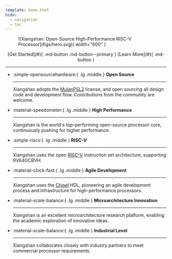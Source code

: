 ```yaml
---
template: home.html
hide:
  - navigation
  - toc
---
```


<figure markdown>
<!-- <object data="figs/hero.svg" width="600"> </object> -->
![Xiangshan: Open-Source High-Performance RISC-V Processor](figs/hero.svg){ width="600" }
</figure>


<div style="text-align: center;" markdown>
[Get Started](#){ .md-button .md-button--primary }
[Learn More](#){ .md-button }
</div>

---

<div class="grid cards" markdown>

-   :simple-opensourcehardware:{ .lg .middle } __Open Source__

    ---

    Xiangshan adopts the [MulanPSL2](http://license.coscl.org.cn/MulanPSL2) license, and open sourcing all design code and development flow. Contributions from the community are welcome.

    <!-- [:octicons-arrow-right-24: License](#) -->

-   :material-speedometer:{ .lg .middle } __High Performance__

    ---

    Xiangshan is the world's top-performing open-source processor core, continuously pushing for higher performance.

    <!-- [:octicons-arrow-right-24: Reference](#) -->

-   :simple-riscv:{ .lg .middle } __RISC-V__

    ---

    Xiangshan uses the open [RISC-V](https://riscv.org/) instruction set architecture, supporting RV64GCBVH.

    <!-- [:octicons-arrogw-right-24: Customization](#) -->

-   :material-clock-fast:{ .lg .middle } __Agile Development__

    ---

    Xiangshan uses the [Chisel](https://www.chisel-lang.org/) HDL, pioneering an agile development process and infrastructure for high-performance processors.

    <!-- [:octicons-arrow-right-24: License](#) -->

-   :material-scale-balance:{ .lg .middle } __Microarchitecture Innovation__

    ---

    Xiangshan is an excellent microarchitecture research platform, enabling the academic exploration of innovative ideas.

    <!-- [:octicons-arrow-right-24: License](#) -->

-   :material-scale-balance:{ .lg .middle } __Industrial Level__

    ---

    Xiangshan collaborates closely with industry partners to meet commercial processor requirements.

    <!-- [:octicons-arrow-right-24: License](#) -->

</div>